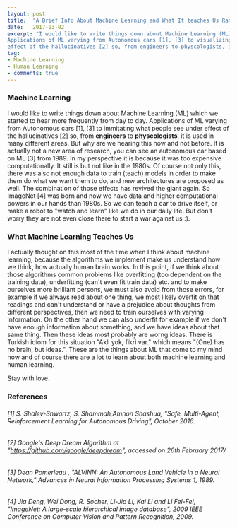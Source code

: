 ```yaml
---
layout: post
title:  "A Brief Info About Machine Learning and What It teaches Us Rather Than Machines"
date:   2017-03-02
excerpt: "I would like to write things down about Machine Learning (ML) which we started to hear more frequently from day to day. 
Applications of ML varying from Autonomous cars [1], [3] to visualizing/immitating what people see under 
effect of the hallucinatives [2] so, from engineers to physcologists, it is used in many different areas."
tag:
- Machine Learning
- Human Learning
- comments: true
---
```


### Machine Learning
I would like to write things down about Machine Learning (ML) which we started to hear more frequently from day to day. 
Applications of ML varying from Autonomous cars [1], [3] to immitating what people see under 
effect of the hallucinatives [2] so, from **engineers** to **physcologists**, it is used in many different areas. 
But why are we hearing this now and not before. It is actually not a new area of research, you can see an autonomous car 
based on ML [3] from 1989. In my perspective it is because it was too expensive computationally. It still is but not like in the 1980s. 
Of course not only this, there was also  not enough data to train (teach) models in order to make them do what we want them to do, and new architectures are proposed as well. The combination of those effects has revived the giant again. 
So ImageNet [4] was born and  now we have data and higher computational powers in our hands than 1980s. 
So we can teach a car to drive itself, or make a robot to "watch and learn" like we do in our daily life. 
But don't worry they are not even close there to start a war against us :).

### What Machine Learning Teaches Us
I actually thought on this most of the time when I think about machine learning, because the algorithms we implement make us understand how we think, how actually human brain works. In this point, if we think about those algorithms common problems like overfitting (too dependent on the training data), underfitting (can't even fit train data) etc. and to make ourselves more brilliant persons, we must also avoid from those errors, for example if we always read about one thing, we most likely overfit on that readings and can't understand or have a prejudice about thoughts from different perspectives, then we need to train ourselves with varying information. On the other hand we can also underfit for example if we don't have enough information about something, and we have ideas about that same thing. Then these ideas most probably are worng ideas. There is Turkish idiom for this situation "Akli yok, fikri var." which means "(One) has no brain, but ideas.". These are the things about ML that come to my mind now and of course there are a lot to learn about both machine learning and human learning.

Stay with love.


### References
###### [1]  S. Shalev-Shwartz, S. Shammah,Amnon Shashua, "Safe, Multi-Agent, Reinforcement Learning for Autonomous Driving", October 2016.

###### [2] Google's Deep Dream Algorithm at "https://github.com/google/deepdream", accessed on 26th February 2017/

###### [3] Dean Pomerleau , "ALVINN: An Autonomous Land Vehicle In a Neural Network," Advances in Neural Information Processing Systems 1, 1989.

###### [4] Jia Deng, Wei Dong, R. Socher, Li-Jia Li, Kai Li and Li Fei-Fei, "ImageNet: A large-scale hierarchical image database", 2009 IEEE Conference on Computer Vision and Pattern Recognition, 2009.
